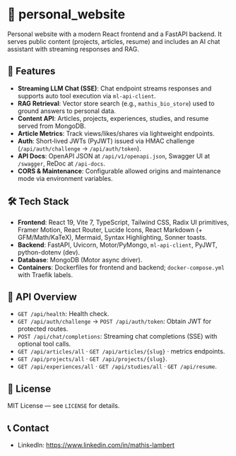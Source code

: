 # 🚀 personal_website

Personal website with a modern React frontend and a FastAPI backend. It serves public content (projects, articles, resume) and includes an AI chat assistant with streaming responses and RAG.

## 🌟 Features

- **Streaming LLM Chat (SSE)**: Chat endpoint streams responses and supports auto tool execution via `ml-api-client`.
- **RAG Retrieval**: Vector store search (e.g., `mathis_bio_store`) used to ground answers to personal data.
- **Content API**: Articles, projects, experiences, studies, and resume served from MongoDB.
- **Article Metrics**: Track views/likes/shares via lightweight endpoints.
- **Auth**: Short‑lived JWTs (PyJWT) issued via HMAC challenge (`/api/auth/challenge` → `/api/auth/token`).
- **API Docs**: OpenAPI JSON at `/api/v1/openapi.json`, Swagger UI at `/swagger`, ReDoc at `/api-docs`.
- **CORS & Maintenance**: Configurable allowed origins and maintenance mode via environment variables.

## 🛠️ Tech Stack

- **Frontend**: React 19, Vite 7, TypeScript, Tailwind CSS, Radix UI primitives, Framer Motion, React Router, Lucide Icons, React Markdown (+ GFM/Math/KaTeX), Mermaid, Syntax Highlighting, Sonner toasts.
- **Backend**: FastAPI, Uvicorn, Motor/PyMongo, `ml-api-client`, PyJWT, python-dotenv (dev).
- **Database**: MongoDB (Motor async driver).
- **Containers**: Dockerfiles for frontend and backend; `docker-compose.yml` with Traefik labels.

## 🔌 API Overview

- `GET /api/health`: Health check.
- `GET /api/auth/challenge` → `POST /api/auth/token`: Obtain JWT for protected routes.
- `POST /api/chat/completions`: Streaming chat completions (SSE) with optional tool calls.
- `GET /api/articles/all` · `GET /api/articles/{slug}` · metrics endpoints.
- `GET /api/projects/all` · `GET /api/projects/{slug}`.
- `GET /api/experiences/all` · `GET /api/studies/all` · `GET /api/resume`.

## 📜 License

MIT License — see `LICENSE` for details.

## 📞 Contact

- LinkedIn: https://www.linkedin.com/in/mathis-lambert
